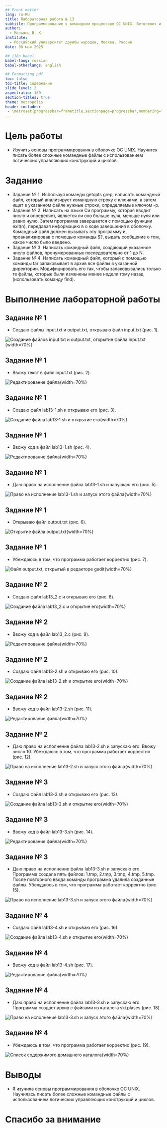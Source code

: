 ```yaml
---
## Front matter
lang: ru-RU
title: Лабораторная работа № 13
subtitle: Программирование в командном процессоре ОС UNIX. Ветвления и циклы
author:
  - Мальянц В. К.
institute:
  - Российский университет дружбы народов, Москва, Россия
date: 08 мая 2025

## i18n babel
babel-lang: russian
babel-otherlangs: english

## Formatting pdf
toc: false
toc-title: Содержание
slide_level: 2
aspectratio: 169
section-titles: true
theme: metropolis
header-includes:
 - \metroset{progressbar=frametitle,sectionpage=progressbar,numbering=fraction}
---
```


# Цель работы

- Изучить основы программирования в оболочке ОС UNIX. Научится писать более сложные командные файлы с использованием логических управляющих конструкций и циклов.

# Задание

- Задание № 1. Используя команды getopts grep, написать командный файл, который анализирует командную строку с ключами, а затем ищет в указанном файле нужные строки, определяемые ключом -p.
- Задание № 2. Написать на языке Си программу, которая вводит число и определяет, является ли оно больше нуля, меньше нуля или равно нулю. Затем программа завершается с помощью функции exit(n), передавая информацию в о коде завершения в оболочку. Командный файл должен вызывать эту программу и, проанализировав с помощью команды $?, выдать сообщение о том, какое число было введено.
- Задание № 3. Написать командный файл, создающий указанное число файлов, пронумерованных последовательно от 1 до N.
- Задание № 4. Написать командный файл, который с помощью команды tar запаковывает в архив все файлы в указанной директории. Модифицировать его так, чтобы запаковывались только те файлы, которые были изменены менее недели тому назад (использовать команду find).

# Выполнение лабораторной работы
## Задание № 1

- Создаю файлы input.txt и output.txt, открываю файл input.txt (рис. 1).

![Создание файлов input.txt и output.txt, открытие файла input.txt](image/1.png){width=70%}

## Задание № 1

- Ввожу текст в файл input.txt (рис. 2).

![Редактирование файла](image/2.png){width=70%}

## Задание № 1

- Создаю файл lab13-1.sh и открываю его (рис. 3).

![Создание файла lab13-1.sh и открытие его](image/3.png){width=70%}

## Задание № 1

- Ввожу код в файл lab13-1.sh (рис. 4).

![Редактирование файла](image/4.png){width=70%}

## Задание № 1

- Даю право на исполнение файла lab13-1.sh и запускаю его (рис. 5).

![Право на исполнение lab13-1.sh и запуск этого файла](image/5.png){width=70%}

## Задание № 1

- Открываю файл output.txt (рис. 6).

![Открытие файла output.txt](image/6.png){width=70%}

## Задание № 1

- Убеждаюсь в том, что программа работает корректно (рис. 7).

![Файл output.txt, открытый в редакторе gedit](image/7.png){width=70%}

## Задание № 2

- Создаю файл lab13_2.c и открываю его (рис. 8).

![Создание файла lab13_2.c и открытие его](image/8.png){width=70%}

## Задание № 2

- Ввожу код в файл lab13_2.c (рис. 9).

![Редактирование файла](image/9.png){width=70%}

## Задание № 2

- Создаю файл lab13-2.sh и открываю его (рис. 10).

![Создание файла lab13-2.sh и открытие его](image/10.png){width=70%}

## Задание № 2

- Ввожу код в файл lab13-2.sh (рис. 11).

![Редактирование файла](image/11.png){width=70%}

## Задание № 2

- Даю право на исполнение файла lab13-2.sh и запускаю его. Ввожу число 10. Убеждаюсь в том, что программа работает корректно (рис. 12).

![Право на исполнение lab13-2.sh и запуск этого файла](image/12.png){width=70%}

## Задание № 3

- Создаю файл lab13-3.sh и открываю его (рис. 13).

![Создание файла lab13-3.sh и открытие его](image/13.png){width=70%}

## Задание № 3

- Ввожу код в файл lab13-3.sh (рис. 14).

![Редактирование файла](image/14.png){width=70%}

## Задание № 3

- Даю право на исполнение файла lab13-3.sh и запускаю его. Программа создала пять файлов: 1.tmp, 2.tmp, 3.tmp, 4.tmp, 5.tmp. После повторного ввода команды программа удалила созданные файлы. Убеждаюсь в том, что программа работает корректно (рис. 15).

![Право на исполнение lab13-3.sh и запуск этого файла](image/15.png){width=70%}

## Задание № 4

- Создаю файл lab13-4.sh и открываю его (рис. 16).

![Создание файла lab13-4.sh и открытие его](image/16.png){width=70%}

## Задание № 4

- Ввожу код в файл lab13-4.sh (рис. 17).

![Редактирование файла](image/17.png){width=70%}

## Задание № 4

- Даю право на исполнение файла lab13-3.sh и запускаю его. Программа создает архив с файлами из каталога ski.plases (рис. 18).

![Право на исполнение lab13-3.sh и запуск этого файла](image/18.png){width=70%}

## Задание № 4

- Убеждаюсь в том, что программа работает корректно (рис. 19).

![Список содержимого домашнего каталога](image/19.png){width=70%}

# Выводы

- Я изучила основы программирования в оболочке ОС UNIX. Научилась писать более сложные командные файлы с использованием логических управляющих конструкций и циклов.

# Спасибо за внимание
